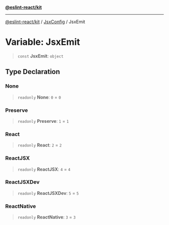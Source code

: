 [**@eslint-react/kit**](../../../../README.md)

***

[@eslint-react/kit](../../../../README.md) / [JsxConfig](../README.md) / JsxEmit

# Variable: JsxEmit

> `const` **JsxEmit**: `object`

## Type Declaration

### None

> `readonly` **None**: `0` = `0`

### Preserve

> `readonly` **Preserve**: `1` = `1`

### React

> `readonly` **React**: `2` = `2`

### ReactJSX

> `readonly` **ReactJSX**: `4` = `4`

### ReactJSXDev

> `readonly` **ReactJSXDev**: `5` = `5`

### ReactNative

> `readonly` **ReactNative**: `3` = `3`
